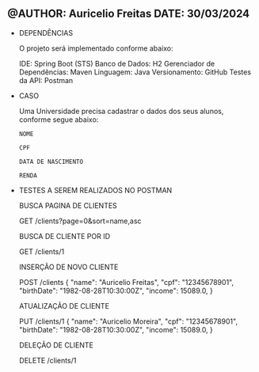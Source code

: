 @AUTHOR: Auricelio Freitas
DATE: 30/03/2024
------------------------------

- DEPENDÊNCIAS 

  O projeto será implementado conforme abaixo: 
  
    IDE: Spring Boot (STS)
    Banco de Dados: H2
    Gerenciador de Dependências: Maven
    Linguagem: Java
    Versionamento: GitHub
    Testes da API: Postman



- CASO

    Uma Universidade precisa cadastrar o dados dos seus alunos, conforme segue abaixo:
  
      NOME
  
      CPF
  
      DATA DE NASCIMENTO
  
      RENDA 


- TESTES A SEREM REALIZADOS NO POSTMAN

  BUSCA PAGINA DE CLIENTES
  
    GET /clients?page=0&sort=name,asc
  
  BUSCA DE CLIENTE POR ID
  
    GET /clients/1
  
  INSERÇÃO DE NOVO CLIENTE
  
    POST /clients
    {
      "name": "Auricelio Freitas",
      "cpf": "12345678901",
      "birthDate": "1982-08-28T10:30:00Z",
      "income": 15089.0,
    }

  ATUALIZAÇÃO DE CLIENTE
  
    PUT /clients/1
    {
      "name": "Auricelio Moreira",
      "cpf": "12345678901",
      "birthDate": "1982-08-28T10:30:00Z",
      "income": 15089.0,
    }

  DELEÇÃO DE CLIENTE
  
   DELETE /clients/1


